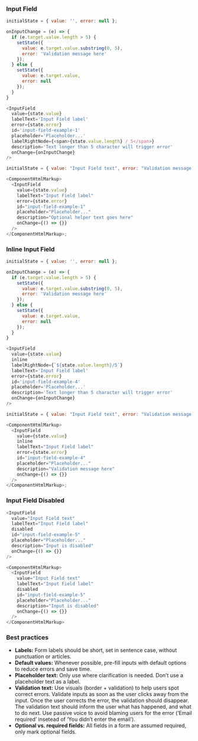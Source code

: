 <h3>Input Field</h3>

```js
initialState = { value: '', error: null };

onInputChange = (e) => {
  if (e.target.value.length > 5) {
    setState({
      value: e.target.value.substring(0, 5),
      error: 'Validation message here'
    });
  } else {
    setState({
      value: e.target.value,
      error: null
    });
  }
}

<InputField
  value={state.value}
  labelText='Input Field label'
  error={state.error}
  id='input-field-example-1'
  placeholder='Placeholder...'
  labelRightNode={<span>{state.value.length} / 5</span>}
  description='Text longer than 5 character will trigger error'
  onChange={onInputChange}
/>
```

```js noeditor
initialState = { value: "Input Field text", error: "Validation message here" };

<ComponentHtmlMarkup>
  <InputField
    value={state.value}
    labelText="Input Field label"
    error={state.error}
    id="input-field-example-1"
    placeholder="Placeholder..."
    description="Optional helper text goes here"
    onChange={() => {}}
  />
</ComponentHtmlMarkup>;
```

<h3>Inline Input Field</h3>

```js
initialState = { value: '', error: null };

onInputChange = (e) => {
  if (e.target.value.length > 5) {
    setState({
      value: e.target.value.substring(0, 5),
      error: 'Validation message here'
    });
  } else {
    setState({
      value: e.target.value,
      error: null
    });
  }
}

<InputField
  value={state.value}
  inline
  labelRightNode={`${state.value.length}/5`}
  labelText='Input Field label'
  error={state.error}
  id='input-field-example-4'
  placeholder='Placeholder...'
  description='Text longer than 5 character will trigger error'
  onChange={onInputChange}
/>
```

```js noeditor
initialState = { value: "Input Field text", error: "Validation message here" };

<ComponentHtmlMarkup>
  <InputField
    value={state.value}
    inline
    labelText="Input Field label"
    error={state.error}
    id="input-field-example-4"
    placeholder="Placeholder..."
    description="Validation message here"
    onChange={() => {}}
  />
</ComponentHtmlMarkup>;
```

<h3>Input Field Disabled</h3>

```js
<InputField
  value="Input Field text"
  labelText="Input Field label"
  disabled
  id="input-field-example-5"
  placeholder="Placeholder..."
  description="Input is disabled"
  onChange={() => {}}
/>
```

```js noeditor
<ComponentHtmlMarkup>
  <InputField
    value="Input Field text"
    labelText="Input Field label"
    disabled
    id="input-field-example-5"
    placeholder="Placeholder..."
    description="Input is disabled"
    onChange={() => {}}
  />
</ComponentHtmlMarkup>
```

<h3>Best practices</h3>
<ul>
  <li><b>Labels:</b>
    Form labels should be short, set in sentence case, without punctuation or articles.
  </li>
  <li><b>Default values:</b>
    Whenever possible, pre-fill inputs with default options to reduce errors and save time.
  </li>
  <li><b>Placeholder text:</b>
    Only use where clarification is needed. Don’t use a placeholder text as a label.
  </li>
  <li><b>Validation text:</b>
    Use visuals (border + validation) to help users spot correct errors. Validate inputs as soon as the user clicks away from the input. Once the user corrects the error, the validation should disappear.<br>
    The validation text should inform the user what has happened, and what to do next. Use passive voice to avoid blaming users for the error (‘Email required’  insetead of ‘You didn’t enter the email’).
  </li>
  <li><b>Optional vs. required fields:</b>
    All fields in a form are assumed required, only mark optional fields.
  </li>
</ul>
